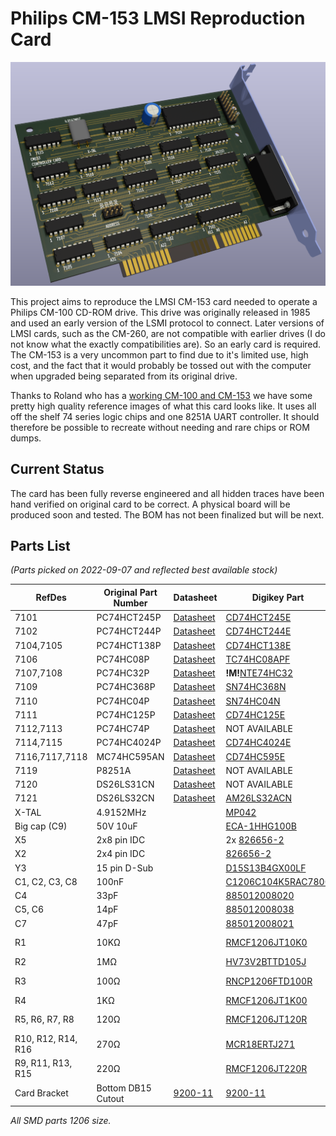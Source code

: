 # Philips CM-153 LMSI Reproduction Card

![A 3d render of the board](EDA/card-render-partial.png "A render of the clone PCB")
 
This project aims to reproduce the LMSI CM-153 card needed to operate a Philips CM-100 CD-ROM drive. This drive was originally released in 1985 and used an early version of the LSMI protocol to connect. Later versions of LMSI cards, such as the CM-260, are not compatible with earlier drives (I do not know what the exactly compatibilities are). So an early card is required. The CM-153 is a very uncommon part to find due to it's limited use, high cost, and the fact that it would probably be tossed out with the computer when upgraded being separated from its original drive.

Thanks to Roland who has a [working CM-100 and CM-153](https://www.youtube.com/watch?v=fj-uSWg0LOY) we have some pretty high quality reference images of what this card looks like. It uses all off the shelf 74 series logic chips and one 8251A UART controller. It should therefore be possible to recreate without needing and rare chips or ROM dumps.

## Current Status

The card has been fully reverse engineered and all hidden traces have been hand verified on original card to be correct. A physical board will be produced soon and tested. The BOM has not been finalized but will be next.

## Parts List

*(Parts picked on 2022-09-07 and reflected best available stock)*

|RefDes|Original Part Number| Datasheet| Digikey Part| Mouser Part|
--- | --- | ---| ---| ---|
|7101|PC74HCT245P|[Datasheet](https://assets.nexperia.com/documents/data-sheet/74HC_HCT245.pdf)|[CD74HCT245E](https://www.digikey.com/en/products/detail/texas-instruments/CD74HCT245E/38454)|[SN74HCT245NE4](https://www.mouser.com/ProductDetail/Texas-Instruments/SN74HCT245NE4?qs=SL3LIuy2dWzrNeCJprt44g%3D%3D)|
|7102|PC74HCT244P|[Datasheet](https://assets.nexperia.com/documents/data-sheet/74HC_HCT244.pdf)|[CD74HCT244E](https://www.digikey.com/en/products/detail/texas-instruments/CD74HCT244E/38450)|[CD74HCT244E](https://www.mouser.com/ProductDetail/Texas-Instruments/CD74HCT244E?qs=Zu35EjizYSQlHH5t78bA9Q%3D%3D)|
|7104,7105|PC74HCT138P|[Datasheet](https://archive.org/details/74HCT138)|[CD74HCT138E](https://www.digikey.com/en/products/detail/texas-instruments/CD74HCT138E/38262)|[CD74HCT138E](https://www.mouser.com/ProductDetail/Texas-Instruments/CD74HCT138E?qs=IEl3ej0IqwCH%2FZM9hy22Dg%3D%3D)|
|7106|PC74HC08P|[Datasheet](https://archive.org/details/manuallib-id-2654066)|[TC74HC08APF](https://www.digikey.com/en/products/detail/toshiba-semiconductor-and-storage/TC74HC08APF/870461)|[SN74HC08AN](https://www.mouser.com/ProductDetail/Texas-Instruments/SN74HC08AN?qs=byeeYqUIh0O9MyGywGYg%252Bw%3D%3D)|
|7107,7108|PC74HC32P|[Datasheet](https://assets.nexperia.com/documents/data-sheet/74HC_HCT32.pdf)|**!M!**[NTE74HC32](https://www.digikey.com/en/products/detail/nte-electronics-inc/NTE74HC32/11650138)|[SN74HC32N](https://www.mouser.com/ProductDetail/Texas-Instruments/SN74HC32N?qs=tJ5HNKWh3OWs99bm2e8RtQ%3D%3D)|
|7109|PC74HC368P|[Datasheet](https://assets.nexperia.com/documents/data-sheet/74HC_HCT368.pdf)|[SN74HC368N](https://www.digikey.com/en/products/detail/texas-instruments/SN74HC368N/376786)|[SN74HC368N](https://www.mouser.com/ProductDetail/Texas-Instruments/SN74HC368N?qs=7KMwW2o1%252BmQFMEJMMaje4Q%3D%3D)|
|7110|PC74HC04P|[Datasheet](https://assets.nexperia.com/documents/data-sheet/74HC_HCT04.pdf)|[SN74HC04N](https://www.digikey.com/en/products/detail/texas-instruments/SN74HC04N/277212)|[SN74HC04AN](https://www.mouser.com/ProductDetail/Texas-Instruments/SN74HC04AN?qs=byeeYqUIh0N6S9uYkR6RCw%3D%3D)|
|7111|PC74HC125P|[Datasheet](https://assets.nexperia.com/documents/data-sheet/74HC_HCT125.pdf)|[CD74HC125E](https://www.digikey.com/en/products/detail/texas-instruments/CD74HC125E/475901)|[SN74HC125NE4](https://www.mouser.com/ProductDetail/Texas-Instruments/SN74HC125NE4?qs=AgY10sKTvDLokkOrwnzHmA%3D%3D)|
|7112,7113|PC74HC74P|[Datasheet](https://assets.nexperia.com/documents/data-sheet/74HC_HCT74.pdf)|NOT AVAILABLE|[CD74HC74EE4](https://www.mouser.com/ProductDetail/Texas-Instruments/CD74HC74EE4?qs=xFfolx0DHx2A6AZK2ZbvuQ%3D%3D)|
|7114,7115|PC74HC4024P|[Datasheet](https://assets.nexperia.com/documents/data-sheet/74HC4024.pdf)|[CD74HC4024E](https://www.digikey.com/en/products/detail/texas-instruments/CD74HC4024E/376737)|[CD74HC4024E](https://www.mouser.com/ProductDetail/Texas-Instruments/CD74HC4024E?qs=pt%2FIv5r0EPeVxf9RvRS8Kg%3D%3D)|
|7116,7117,7118|MC74HC595AN|[Datasheet](https://assets.nexperia.com/documents/data-sheet/74HC_HCT595.pdf)|[CD74HC595E](https://www.digikey.com/en/products/detail/texas-instruments/CD74HC595E/1507396)|[SN74HC595NE4](https://www.mouser.com/ProductDetail/Texas-Instruments/SN74HC595NE4?qs=AgY10sKTvDK0jki9CKjSwg%3D%3D)|
|7119|P8251A|[Datasheet](http://map.grauw.nl/resources/midi/intel_8251.pdf)|NOT AVAILABLE|NOT AVAILABLE|
|7120|DS26LS31CN|[Datasheet](https://www.ti.com/lit/ds/symlink/am26ls31.pdf)|NOT AVAILABLE|[AM26LS31CN](https://www.mouser.com/ProductDetail/Texas-Instruments/AM26LS31CN?qs=mTHRaKC2c7NO%252BlWH6D4lHg%3D%3D)|
|7121|DS26LS32CN|[Datasheet](https://www.ti.com/lit/ds/symlink/am26ls32am.pdf)|[AM26LS32ACN](https://www.digikey.com/en/products/detail/texas-instruments/AM26LS32ACN/277026)|[AM26LS32ACN](https://www.mouser.com/ProductDetail/Texas-Instruments/AM26LS32ACN?qs=IF4wzcbwb3oK65Lb3k1iHg%3D%3D)|
|X-TAL|4.9152MHz||[MP042](https://www.digikey.com/en/products/detail/cts-frequency-controls/MP042/67676)|[MP042](https://www.mouser.com/ProductDetail/CTS-Electronic-Components/MP042?qs=Mr%252BgrRYddfqYTabPpjTZhQ%3D%3D)|
|Big cap (C9)|50V 10uF||[ECA-1HHG100B](https://www.digikey.com/en/products/detail/panasonic-electronic-components/ECA-1HHG100B/413608)|[ECA-1HHG100B](https://www.mouser.com/ProductDetail/Panasonic/ECA-1HHG100B?qs=86KMePBwEH3eLbQCzM6gng%3D%3D)|
|X5|2x8 pin IDC||2x [826656-2](https://www.digikey.com/en/products/detail/te-connectivity-amp-connectors/826656-2/2276228)|2x [826656-2](https://www.mouser.com/ProductDetail/TE-Connectivity/826656-2?qs=DbJIyW2JsP7yZR%252BsE22lHg%3D%3D)|
|X2|2x4 pin IDC||[826656-2](https://www.digikey.com/en/products/detail/te-connectivity-amp-connectors/826656-2/2276228)|[826656-2](https://www.mouser.com/ProductDetail/TE-Connectivity/826656-2?qs=DbJIyW2JsP7yZR%252BsE22lHg%3D%3D)|
|Y3|15 pin D-Sub||[D15S13B4GX00LF](https://www.digikey.com/en/products/detail/amphenol-cs-fci/D15S13B4GX00LF/1539503)|[D15S13B4GX00LF](https://www.mouser.com/ProductDetail/Amphenol-FCI/D15S13B4GX00LF?qs=V0y2QjpmBGTkGk8fxG40%2FA%3D%3D)|
|C1, C2, C3, C8|100nF||[C1206C104K5RAC7800](https://www.digikey.com/en/products/detail/kemet/C1206C104K5RAC7800/411248)|[C1206C104K5RAC](https://www.mouser.com/ProductDetail/KEMET/C1206C104K5RAC?qs=utjsALNw%2FXTrbYrRGHNW%2Fw%3D%3D)|
|C4|33pF||[885012008020](https://www.digikey.com/en/products/detail/w%C3%BCrth-elektronik/885012008020/5453728)|[885012008020](https://www.mouser.com/ProductDetail/Wurth-Elektronik/885012008020?qs=0KOYDY2FL291ofVgKwDyIQ%3D%3D)|
|C5, C6|14pF||[885012008038](https://www.digikey.com/en/products/detail/w%C3%BCrth-elektronik/885012008038/5453737)|[885012008038](https://www.mouser.com/ProductDetail/Wurth-Elektronik/885012008038?qs=0KOYDY2FL2%252BQ%252BIYq9i7pEA%3D%3D)|
|C7|47pF||[885012008021](https://www.digikey.com/en/products/detail/w%C3%BCrth-elektronik/885012008021/5453729)|[885012008021](https://www.mouser.com/ProductDetail/Wurth-Elektronik/885012008021?qs=0KOYDY2FL2%2F%252Bm93ZHe2ewg%3D%3D)|
|R1|10KΩ||[RMCF1206JT10K0](https://www.digikey.com/en/products/detail/stackpole-electronics-inc/RMCF1206JT10K0/1757427)|[RC1206FR-1310KL](https://www.mouser.com/ProductDetail/YAGEO/RC1206FR-1310KL?qs=sGAEpiMZZMvdGkrng054t8AJgcdMkx7xV9EP%2FUfQrjQ%3D)|
|R2|1MΩ||[HV73V2BTTD105J](https://www.digikey.com/en/products/detail/koa-speer-electronics-inc/HV73V2BTTD105J/11495356)|[RC1206JR-071ML](https://www.mouser.com/ProductDetail/YAGEO/RC1206JR-071ML?qs=sGAEpiMZZMvdGkrng054t8Tx25L%252BvTaRR%252BfTyDGULRs%3D)|
|R3|100Ω||[RNCP1206FTD100R](https://www.digikey.com/en/products/detail/stackpole-electronics-inc/RNCP1206FTD100R/2240316)|[RC1206JR-07100RL](https://www.mouser.com/ProductDetail/YAGEO/RC1206JR-07100RL?qs=sGAEpiMZZMvdGkrng054t8Tx25L%252BvTaRBgLzIJA%2FMIc%3D)|
|R4|1KΩ||[RMCF1206JT1K00](https://www.digikey.com/en/products/detail/stackpole-electronics-inc/RMCF1206JT1K00/1757526)|[RC1206FR-131KL](https://www.mouser.com/ProductDetail/YAGEO/RC1206FR-131KL?qs=sGAEpiMZZMvdGkrng054t8AJgcdMkx7xEX6WAGFcbHI%3D)|
|R5, R6, R7, R8|120Ω||[RMCF1206JT120R](https://www.digikey.com/en/products/detail/stackpole-electronics-inc/RMCF1206JT120R/1757405)|[RC1206FR-07120RL](https://www.mouser.com/ProductDetail/YAGEO/RC1206FR-07120RL?qs=sGAEpiMZZMvdGkrng054t8AJgcdMkx7xHngnO2SPVlk%3D)|
|R10, R12, R14, R16|270Ω||[MCR18ERTJ271](https://www.digikey.com/en/products/detail/rohm-semiconductor/MCR18ERTJ271/2796388)|[RC1206FR-07270RL](https://www.mouser.com/ProductDetail/YAGEO/RC1206FR-07270RL?qs=sGAEpiMZZMvdGkrng054t8AJgcdMkx7xeAVb6tXWI0g%3D)|
|R9, R11, R13, R15|220Ω||[RMCF1206JT220R](https://www.digikey.com/en/products/detail/stackpole-electronics-inc/RMCF1206JT220R/1757377)|[AC1206JR-07220RL](https://www.mouser.com/ProductDetail/YAGEO/AC1206JR-07220RL?qs=sGAEpiMZZMvdGkrng054t7zOzNqIRvGc5GFE1pYUTcM%3D)|
|Card Bracket|Bottom DB15 Cutout|[9200-11](https://www.digikey.com/en/products/detail/keystone-electronics/9200-11/2746684)|[9200-11](https://www.mouser.com/ProductDetail/Keystone-Electronics/9200-11?qs=%252BU2dxLPlMC0AIccOWCwv6Q%3D%3D)|

*All SMD parts 1206 size.*
